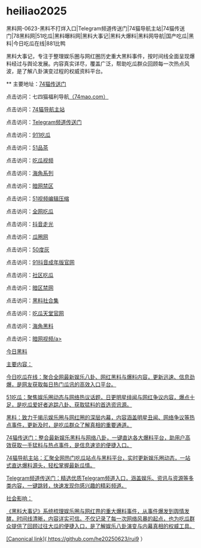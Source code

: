 # heiliao2025
黑料网-0623-黑料不打烊入口|Telegram频道传送门|74猫导航主站|74猫传送门|78黑料网|51吃瓜|黑料曝料网|黑料大事记|黑料大爆料|黑料网导航|国产吃瓜|黑料|今日吃瓜在线|881比鸭

黑料大事记，专注于整理娱乐圈与网红圈历史重大黑料事件，按时间线全面呈现爆料经过与舆论发展。内容真实详尽，覆盖广泛，帮助吃瓜群众回顾每一次热点风波，是了解八卦演变过程的权威资料平台。

** 主要地址：<a href="https://74mao.com/">74猫传送门</a>

点击访问：七四猫福利导航<a href="https://74mao.com/">（74mao.com）</a>

点击访问：<a href="https://74mao.com/">74猫导航主站</a>

点击访问：<a href="https://74mao.com/">Telegram频道传送门</a>

点击访问：<a href="https://cg9-03.pages.dev/">911吃瓜</a>

点击访问：<a href="https://pc1-49.pages.dev/">51品茶</a>

点击访问：<a href="https://cg9-49.pages.dev/">吃瓜视频</a>

点击访问：<a href="https://hj-1259.pages.dev/">海角系列</a>

点击访问：<a href="https://aw4-04.pages.dev/">暗网禁区</a>

点击访问：<a href="https://hj-1298.pages.dev/">51视频编辑压缩</a>

点击访问：<a href="https://cg4-23.pages.dev/">全网吃瓜</a>

点击访问：<a href="https://dy10-02.pages.dev/">抖音走光</a>

点击访问：<a href="https://cg5-01.pages.dev/">瓜圈网</a>

点击访问：<a href="https://50dh-26.pages.dev/">50度灰</a>

点击访问：<a href="https://dy2-05.pages.dev/">91抖音成年版官网</a>

点击访问：<a href="https://cg8-48.pages.dev/">社区吃瓜</a>

点击访问：<a href="https://aw5-08.pages.dev/">暗区禁网</a>

点击访问：<a href="https://hls-20.pages.dev/">黑料社合集</a>

点击访问：<a href="https://cg7-29.pages.dev/">吃瓜天堂官网</a>

点击访问：<a href="https://hj-1217.pages.dev/">海角黑料</a>

点击访问：<a href="https://aw8-01.pages.dev/">暗网视频/a>

今日黑料

主要内容：

今日吃瓜在线：聚合全网最新娱乐八卦、网红黑料与爆料内容，更新迅速、信息劲爆，是网友获取每日热门瓜讯的高效入口平台。

51吃瓜：聚焦娱乐圈动态与网络热议话题，日更明星绯闻与网红争议内容，爆点十足，是吃瓜爱好者追踪八卦、获取猛料的首选资讯源。

黑料：致力于揭示娱乐圈与网红圈的深层内幕，内容涵盖明星丑闻、网络争议等热点事件，更新及时，是吃瓜群众了解真相的重要通道。

74猫传送门：整合最新娱乐黑料与网络八卦，一键直达各大爆料平台，助用户高效获取一手猛料与热点事件，是信息速览的便捷入口。

74猫导航主站：汇聚全网热门吃瓜站点与黑料平台，实时更新娱乐圈动态，一站式直达爆料源头，轻松掌握最新瓜情。

Telegram频道传送门：精选优质Telegram频道入口，涵盖娱乐、资讯与资源等多类内容，一键跳转，快速发现你感兴趣的精彩频道。

社会影响：

《黑料大事记》系统梳理娱乐圈与网红界的重大爆料事件，从事件爆发到舆情发酵，时间线清晰，内容详实可信。不仅记录了每一次网络风暴的起点，也为吃瓜群众提供了回顾过往大瓜的便捷入口，是了解娱乐八卦演变与内幕真相的权威工具。

[Canonical link]( https://github.com/he20250623/rui9 ）

